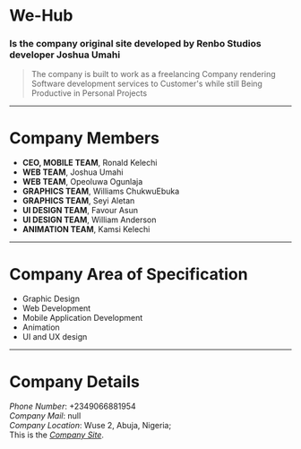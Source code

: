 # We-Hub
### Is the company **original** site developed by Renbo Studios developer **Joshua Umahi**
> The company is built to work as a freelancing Company rendering Software development services to Customer's while still
> Being Productive in Personal Projects

***************************************************

# Company Members
- **CEO, MOBILE TEAM**, Ronald Kelechi
- **WEB TEAM**, Joshua Umahi
- **WEB TEAM**, Opeoluwa Ogunlaja
- **GRAPHICS TEAM**, Williams ChukwuEbuka
- **GRAPHICS TEAM**, Seyi Aletan
- **UI DESIGN TEAM**, Favour Asun
- **UI DESIGN TEAM**, William Anderson
- **ANIMATION TEAM**, Kamsi Kelechi

***************************************************
# Company Area of Specification
- Graphic Design
- Web Development
- Mobile Application Development
- Animation
- UI and UX design


***************************************************
# Company Details

*Phone Number*: +2349066881954 <br>
*Company Mail*: null <br>
*Company Location*: Wuse 2, Abuja, Nigeria; <br>
This is the *[Company Site](https://we-hub.vercel.app)*. <br>
